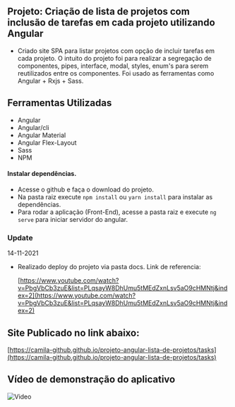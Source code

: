 ## Projeto: Criação de lista de projetos com inclusão de tarefas em cada projeto utilizando Angular 

- Criado site SPA para listar projetos com opção de incluir tarefas em cada projeto. O intuito do projeto foi para realizar a segregação de componentes, pipes, interface, modal, styles, enum's para serem reutilizados entre os componentes. Foi usado as ferramentas como Angular + Rxjs + Sass.

## Ferramentas Utilizadas

- Angular
- Angular/cli
- Angular Material
- Angular Flex-Layout
- Sass
- NPM

#### Instalar dependências.

- Acesse o github e faça o download do projeto. 
- Na pasta raiz execute `npm install` ou `yarn install` para instalar as dependências.
- Para rodar a aplicação (Front-End), acesse a pasta raiz e execute `ng serve` para iniciar servidor do angular.


### Update

14-11-2021
- Realizado deploy do projeto via pasta docs. Link de referencia:

  [https://www.youtube.com/watch?v=PbgVbCb3zuE&list=PLqsayW8DhUmu5tMEdZxnLsv5aO9cHMNtj&index=2](https://www.youtube.com/watch?v=PbgVbCb3zuE&list=PLqsayW8DhUmu5tMEdZxnLsv5aO9cHMNtj&index=2)

## Site Publicado no link abaixo:

   [https://camila-github.github.io/projeto-angular-lista-de-projetos/tasks](https://camila-github.github.io/projeto-angular-lista-de-projetos/tasks)

## Vídeo de demonstração do aplicativo

![Video](https://github.com/camila-github/projeto-angular-lista-de-projetos/blob/main/video-demo/demo-lista-de-projetos.gif)

